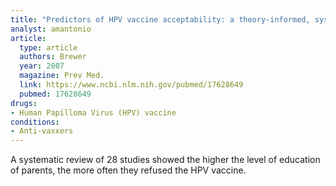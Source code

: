 ```yaml
---
title: "Predictors of HPV vaccine acceptability: a theory-informed, systematic review"
analyst: amantonio
article:
  type: article
  authors: Brewer
  year: 2007
  magazine: Prev Med.
  link: https://www.ncbi.nlm.nih.gov/pubmed/17628649
  pubmed: 17628649
drugs:
- Human Papilloma Virus (HPV) vaccine
conditions:
- Anti-vaxxers
---
```


A systematic review of 28 studies showed the higher the level of education of parents, the more often they refused the HPV vaccine.
